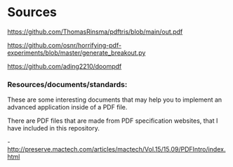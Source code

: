 # Sources

https://github.com/ThomasRinsma/pdftris/blob/main/out.pdf

https://github.com/osnr/horrifying-pdf-experiments/blob/master/generate_breakout.py

https://github.com/ading2210/doompdf


### Resources/documents/standards:

These are some interesting documents that may help you to implement an advanced application inside of a PDF file. 

There are PDF files that are made from PDF specification websites, that I have included in this repository. 


-http://preserve.mactech.com/articles/mactech/Vol.15/15.09/PDFIntro/index.html
